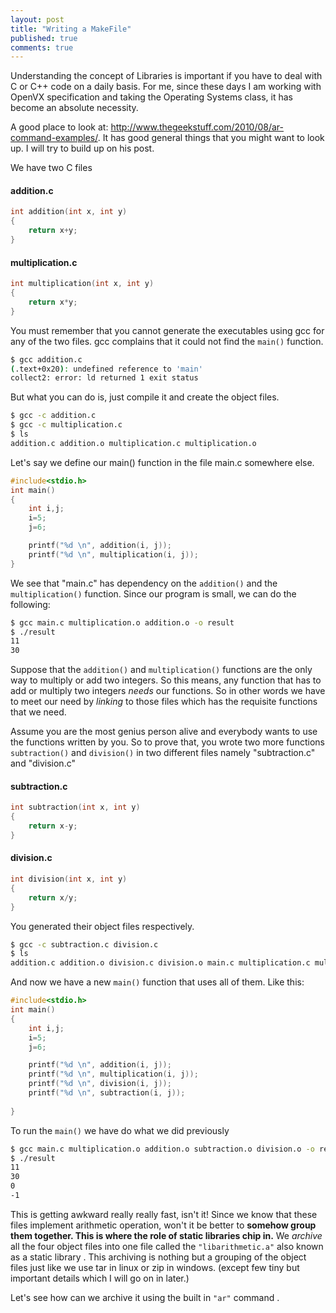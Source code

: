 ```yaml
---
layout: post
title: "Writing a MakeFile"
published: true
comments: true
---
```


Understanding the concept of Libraries is important if you have to deal with C or C++ code on a daily basis. For me, since these days I am working with OpenVX specification and taking the Operating Systems class, it has become an absolute necessity. 

A good place to look at: <http://www.thegeekstuff.com/2010/08/ar-command-examples/>. 
It has good general things that you might want to look up. I will try to build up on his post.

We have two C files

#### addition.c

```C
int addition(int x, int y)
{
	return x+y;
}
```

#### multiplication.c

```C
int multiplication(int x, int y)
{
	return x*y;
}
```

You must remember that you cannot generate the executables using gcc for any of the two files. gcc complains that it could not find the ```main()``` function.

```sh
$ gcc addition.c
(.text+0x20): undefined reference to 'main'
collect2: error: ld returned 1 exit status
```

But what you can do is, just compile it and create the object files. 

```sh
$ gcc -c addition.c
$ gcc -c multiplication.c
$ ls
addition.c addition.o multiplication.c multiplication.o
```

Let's say we define our main() function in the file main.c somewhere else.

```C
#include<stdio.h>
int main()
{   
    int i,j;
    i=5;
    j=6;

    printf("%d \n", addition(i, j));
    printf("%d \n", multiplication(i, j));
}
```

We see that  "main.c" has dependency on the ```addition()``` and the ```multiplication()``` function. Since our program is small, we can do the following:

```sh
$ gcc main.c multiplication.o addition.o -o result
$ ./result
11
30
```

Suppose that the ```addition()``` and ```multiplication()``` functions are the only way to multiply or add two integers. So this means, any function that has to add or multiply two integers _needs_ our functions. So in other words we have to meet our need by _linking_ to those files which has the requisite functions that we need.

Assume you are the most genius person alive and everybody wants to use the functions written by you. So to prove that, you wrote two more functions ```subtraction()``` and ```division()``` in two different files namely "subtraction.c" and "division.c"

#### subtraction.c

```C
int subtraction(int x, int y)
{
	return x-y;
}
```

#### division.c

```C
int division(int x, int y)
{
	return x/y;
}
```

You generated their object files respectively.

```sh
$ gcc -c subtraction.c division.c
$ ls 
addition.c addition.o division.c division.o main.c multiplication.c multiplication.o subtraction.c subtraction.o result   
```

And now we have a new ```main()``` function that uses all of them. Like this:

```C
#include<stdio.h>
int main()
{   
    int i,j;
    i=5;
    j=6;

    printf("%d \n", addition(i, j));
    printf("%d \n", multiplication(i, j));
 	printf("%d \n", division(i, j));
    printf("%d \n", subtraction(i, j));
       
}
```
To run the `main()` we have do what we did previously

```sh
$ gcc main.c multiplication.o addition.o subtraction.o division.o -o result
$ ./result
11
30
0
-1
```

This is getting awkward really really fast, isn't it! Since we know that these files implement arithmetic operation, won't it be better to **somehow group them together. This is where the role of static libraries chip in.** We _archive_ all the four object files into one file called the `"libarithmetic.a"` also known as a static library . This archiving is nothing but a grouping of the object files just like we use tar in linux or zip in windows. (except few tiny but important details which I will go on in later.)

Let's see how can we archive it using the built in `"ar"` command .